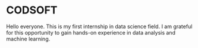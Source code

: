# CODSOFT
Hello everyone.
This is my first internship in data science field.
I am grateful for this opportunity to gain hands-on experience in data analysis and machine learning.
